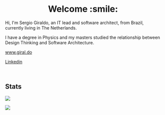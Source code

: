 <!--
**sergiorgiraldo/sergiorgiraldo** is a ✨ _special_ ✨ repository because its `README.md` (this file) appears on your GitHub profile.

Here are some ideas to get you started:

- 🔭 I’m currently working on ...
- 🌱 I’m currently learning ...
- 👯 I’m looking to collaborate on ...
- 🤔 I’m looking for help with ...
- 💬 Ask me about ...
- 📫 How to reach me: ...
- 😄 Pronouns: ...
- ⚡ Fun fact: ...
-->

<h1 align="center">
	Welcome :smile:
</h1>

<p>
Hi, I'm Sergio Giraldo, an IT lead and software architect, from Brazil, currently living in The Netherlands. 
	
I have a degree in Physics and my masters studied the relationship between Design Thinking and Software Architecture.
</p>
<p>
<a href="https://www.giral.do">
 www.giral.do
</a>
</p>
<p>
<a href="https://www.linkedin.com/in/sergiorgiraldo">
  Linkedin
</a>
</p>
<br>

<a><h2>Stats</h2></a>

<p>
<span>
	<img src="https://github-readme-stats-git-masterrstaa-rickstaa.vercel.app/api?username=sergiorgiraldo&include_all_commits=false&count_private=true&hide_border=true&theme=light&show_icons=true" />
</span>
</p>

<p>
	<img src="https://github-readme-stats-git-masterrstaa-rickstaa.vercel.app/api/top-langs/?username=sergiorgiraldo&layout=compact&custom_title=Most%20used%20languages&langs_count=15&include_all_commits=true&hide_progress=true&hide_border=true&theme=light&hide=php,jupyter%20Notebook,matlab,scss,css,c,html&hide_border=true&theme=light&show_icons=true">
</p>
